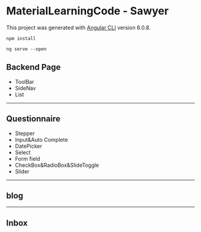 # MaterialLearningCode -  Sawyer

This project was generated with [Angular CLI](https://github.com/angular/angular-cli) version 6.0.8.
```
npm install
```
```
ng serve --open
```
## Backend Page
- ToolBar
- SideNav
- List
---
## Questionnaire
- Stepper
- Input&Auto Complete
- DatePicker
- Select
- Form field
- CheckBox&RadioBox&SlideToggle
- Slider
---
## blog
---
## Inbox

